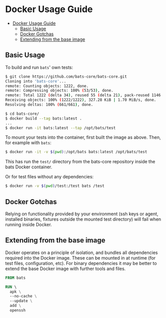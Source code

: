 # Docker Usage Guide

- [Docker Usage Guide](#docker-usage-guide)
  * [Basic Usage](#basic-usage)
  * [Docker Gotchas](#docker-gotchas)
  * [Extending from the base image](#extending-from-the-base-image)
  
## Basic Usage

To build and run `bats`' own tests:
```bash
$ git clone https://github.com/bats-core/bats-core.git
Cloning into 'bats-core'...
remote: Counting objects: 1222, done.
remote: Compressing objects: 100% (53/53), done.
remote: Total 1222 (delta 34), reused 55 (delta 21), pack-reused 1146
Receiving objects: 100% (1222/1222), 327.28 KiB | 1.70 MiB/s, done.
Resolving deltas: 100% (661/661), done.

$ cd bats-core/
$ docker build --tag bats:latest .
...
$ docker run -it bats:latest --tap /opt/bats/test
```

To mount your tests into the container, first built the image as above. Then, for example with `bats`:
```bash
$ docker run -it -v $(pwd):/opt/bats bats:latest /opt/bats/test
```
This has run the `test/` directory from the bats-core repository inside the bats Docker container.


Or for test files without any dependencies:
```bash
$ docker run -v $(pwd)/test:/test bats /test
```

## Docker Gotchas

Relying on functionality provided by your environment (ssh keys or agent, installed binaries, fixtures outside the mounted test directory) will fail when running inside Docker. 


## Extending from the base image

Docker operates on a principle of isolation, and bundles all dependencies required into the Docker image. These can be mounted in at runtime (for test files, configuration, etc). For binary dependencies it may be better to extend the base Docker image with further tools and files.

```dockerfile
FROM bats

RUN \ 
  apk \
  --no-cache \
  --update \
  add \
  openssh 

```
